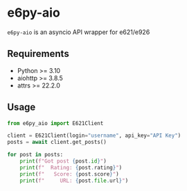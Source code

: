 # e6py-aio

`e6py-aio` is an asyncio API wrapper for e621/e926

## Requirements

- Python >= 3.10
- aiohttp >= 3.8.5
- attrs >= 22.2.0

## Usage

```py
from e6py_aio import E621Client

client = E621Client(login="username", api_key="API Key")
posts = await client.get_posts()

for post in posts:
    print(f"Got post {post.id}")
    print(f"  Rating: {post.rating}")
    print(f"   Score: {post.score}")
    print(f"     URL: {post.file.url}")
```
